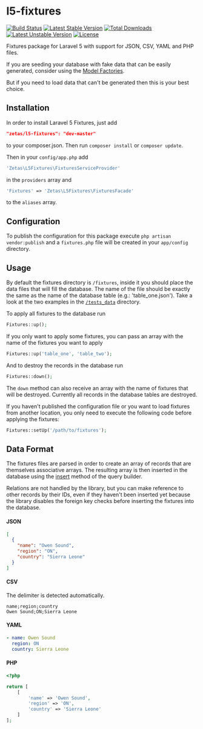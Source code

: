 # l5-fixtures

[![Build Status](https://travis-ci.org/mayconbordin/l5-fixtures.svg?branch=master)](https://travis-ci.org/mayconbordin/l5-fixtures) [![Latest Stable Version](https://poser.pugx.org/mayconbordin/l5-fixtures/v/stable)](https://packagist.org/packages/mayconbordin/l5-fixtures) [![Total Downloads](https://poser.pugx.org/mayconbordin/l5-fixtures/downloads)](https://packagist.org/packages/mayconbordin/l5-fixtures) [![Latest Unstable Version](https://poser.pugx.org/mayconbordin/l5-fixtures/v/unstable)](https://packagist.org/packages/mayconbordin/l5-fixtures) [![License](https://poser.pugx.org/mayconbordin/l5-fixtures/license)](https://packagist.org/packages/mayconbordin/l5-fixtures)

Fixtures package for Laravel 5 with support for JSON, CSV, YAML and PHP files.

If you are seeding your database with fake data that can be easily generated, consider using the [Model Factories](http://laravel.com/docs/5.1/seeding#using-model-factories).

But if you need to load data that can't be generated then this is your best choice.

## Installation

In order to install Laravel 5 Fixtures, just add 

```json
"zetas/l5-fixtures": "dev-master"
```

to your composer.json. Then run `composer install` or `composer update`.

Then in your `config/app.php` add 

```php
'Zetas\L5Fixtures\FixturesServiceProvider'
```

in the `providers` array and

```php
'Fixtures' => 'Zetas\L5Fixtures\FixturesFacade'
```

to the `aliases` array.

## Configuration

To publish the configuration for this package execute `php artisan vendor:publish` and a `fixtures.php` 
file will be created in your `app/config` directory.

## Usage

By default the fixtures directory is `/fixtures`, inside it you should place the data files that will fill
the database. The name of the file should be exactly the same as the name of the database table (e.g.: 'table_one.json'). Take a look at the two examples
in the [`/tests_data`](https://github.com/zetas/l5-fixtures/tree/master/tests/_data) directory.

To apply all fixtures to the database run

```php
Fixtures::up();
```

If you only want to apply some fixtures, you can pass an array with the name of the fixtures you want to apply

```php
Fixtures::up('table_one', 'table_two');
```

And to destroy the records in the database run

```php
Fixtures::down();
```

The `down` method can also receive an array with the name of fixtures that will be destroyed. Currently all records
in the database tables are destroyed.

If you haven't published the configuration file or you want to load fixtures from another location, you only need to execute the following code before applying the fixtures:

```php
Fixtures::setUp('/path/to/fixtures');
```

## Data Format

The fixtures files are parsed in order to create an array of records that are themselves associative arrays. The resulting array is then inserted in the database using the [insert](http://laravel.com/docs/5.1/queries#inserts) method of the query builder.

Relations are not handled by the library, but you can make reference to other records by their IDs, even if they haven't been inserted yet because the library disables the foreign key checks before inserting the fixtures into the database.

#### JSON

```json
[
  {
    "name": "Owen Sound",
    "region": "ON",
    "country": "Sierra Leone"
  }
]
```

#### CSV

The delimiter is detected automatically.

```csv
name;region;country
Owen Sound;ON;Sierra Leone
```

#### YAML

```yaml
- name: Owen Sound
  region: ON
  country: Sierra Leone
```

#### PHP

```php
<?php

return [
    [
        'name' => 'Owen Sound',
        'region' => 'ON',
        'country' => 'Sierra Leone'
    ]
];
```
